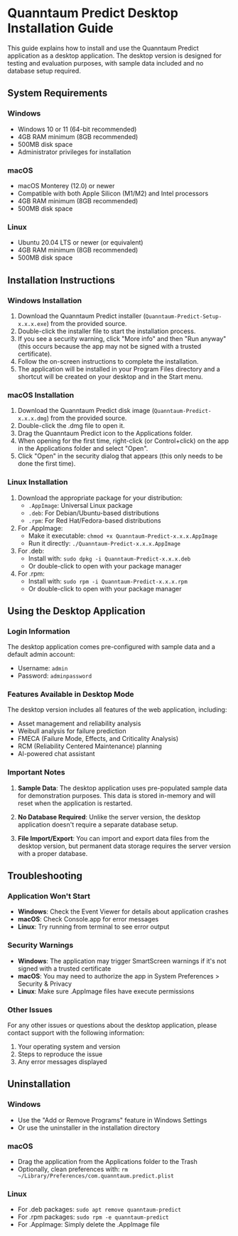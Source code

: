 # Quanntaum Predict Desktop Installation Guide

This guide explains how to install and use the Quanntaum Predict application as a desktop application. The desktop version is designed for testing and evaluation purposes, with sample data included and no database setup required.

## System Requirements

### Windows
- Windows 10 or 11 (64-bit recommended)
- 4GB RAM minimum (8GB recommended)
- 500MB disk space
- Administrator privileges for installation

### macOS
- macOS Monterey (12.0) or newer
- Compatible with both Apple Silicon (M1/M2) and Intel processors
- 4GB RAM minimum (8GB recommended)
- 500MB disk space

### Linux
- Ubuntu 20.04 LTS or newer (or equivalent)
- 4GB RAM minimum (8GB recommended)
- 500MB disk space

## Installation Instructions

### Windows Installation

1. Download the Quanntaum Predict installer (`Quanntaum-Predict-Setup-x.x.x.exe`) from the provided source.
2. Double-click the installer file to start the installation process.
3. If you see a security warning, click "More info" and then "Run anyway" (this occurs because the app may not be signed with a trusted certificate).
4. Follow the on-screen instructions to complete the installation.
5. The application will be installed in your Program Files directory and a shortcut will be created on your desktop and in the Start menu.

### macOS Installation

1. Download the Quanntaum Predict disk image (`Quanntaum-Predict-x.x.x.dmg`) from the provided source.
2. Double-click the .dmg file to open it.
3. Drag the Quanntaum Predict icon to the Applications folder.
4. When opening for the first time, right-click (or Control+click) on the app in the Applications folder and select "Open".
5. Click "Open" in the security dialog that appears (this only needs to be done the first time).

### Linux Installation

1. Download the appropriate package for your distribution:
   - `.AppImage`: Universal Linux package
   - `.deb`: For Debian/Ubuntu-based distributions
   - `.rpm`: For Red Hat/Fedora-based distributions
2. For .AppImage:
   - Make it executable: `chmod +x Quanntaum-Predict-x.x.x.AppImage`
   - Run it directly: `./Quanntaum-Predict-x.x.x.AppImage`
3. For .deb:
   - Install with: `sudo dpkg -i Quanntaum-Predict-x.x.x.deb`
   - Or double-click to open with your package manager
4. For .rpm:
   - Install with: `sudo rpm -i Quanntaum-Predict-x.x.x.rpm`
   - Or double-click to open with your package manager

## Using the Desktop Application

### Login Information

The desktop application comes pre-configured with sample data and a default admin account:

- Username: `admin`
- Password: `adminpassword`

### Features Available in Desktop Mode

The desktop version includes all features of the web application, including:

- Asset management and reliability analysis
- Weibull analysis for failure prediction
- FMECA (Failure Mode, Effects, and Criticality Analysis)
- RCM (Reliability Centered Maintenance) planning
- AI-powered chat assistant

### Important Notes

1. **Sample Data**: The desktop application uses pre-populated sample data for demonstration purposes. This data is stored in-memory and will reset when the application is restarted.

2. **No Database Required**: Unlike the server version, the desktop application doesn't require a separate database setup.

3. **File Import/Export**: You can import and export data files from the desktop version, but permanent data storage requires the server version with a proper database.

## Troubleshooting

### Application Won't Start

- **Windows**: Check the Event Viewer for details about application crashes
- **macOS**: Check Console.app for error messages
- **Linux**: Try running from terminal to see error output

### Security Warnings

- **Windows**: The application may trigger SmartScreen warnings if it's not signed with a trusted certificate
- **macOS**: You may need to authorize the app in System Preferences > Security & Privacy
- **Linux**: Make sure .AppImage files have execute permissions

### Other Issues

For any other issues or questions about the desktop application, please contact support with the following information:

1. Your operating system and version
2. Steps to reproduce the issue
3. Any error messages displayed

## Uninstallation

### Windows
- Use the "Add or Remove Programs" feature in Windows Settings
- Or use the uninstaller in the installation directory

### macOS
- Drag the application from the Applications folder to the Trash
- Optionally, clean preferences with: `rm ~/Library/Preferences/com.quanntaum.predict.plist`

### Linux
- For .deb packages: `sudo apt remove quanntaum-predict`
- For .rpm packages: `sudo rpm -e quanntaum-predict`
- For .AppImage: Simply delete the .AppImage file